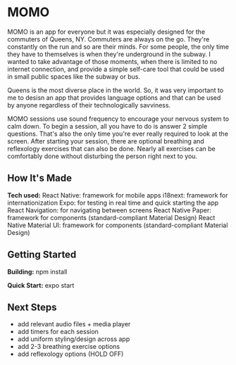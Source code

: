 # MOMO

MOMO is an app for everyone but it was especially designed for the commuters of Queens, NY. Commuters are always on the go. They're constantly on the run and so are their minds. For some people, the only time they have to themselves is when they're underground in the subway. I wanted to take advantage of those moments, when there is limited to no internet connection, and provide a simple self-care tool that could be used in small public spaces like the subway or bus. 

Queens is the most diverse place in the world. So, it was very important to me to desisn an app that provides language options and that can be used by anyone regardless of their technologically savviness. 

MOMO sessions use sound frequency to encourage your nervous system to calm down. To begin a session, all you have to do is answer 2 simple questions. That's also the only time you're ever really required to look at the screen. After starting your session, there are optional breathing and reflexology exercises that can also be done. Nearly all exercises can be comfortably done without disturbing the person right next to you. 

## How It's Made

**Tech used:** 
React Native: framework for mobile apps
i18next: framework for internationization
Expo: for testing in real time and quick starting the app
React Navigation: for navigating between screens 
React Native Paper: framework for components (standard-compliant Material Design)
React Native Material UI: framework for components (standard-compliant Material Design)

## Getting Started

**Building:** 
npm install

**Quick Start:** 
expo start

## Next Steps

- add relevant audio files + media player
- add timers for each session
- add uniform styling/design across app
- add 2-3 breathing exercise options
- add reflexology options (HOLD OFF)




